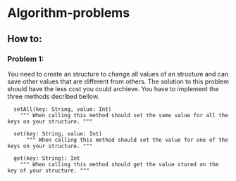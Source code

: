# Algorithm-problems

## How to:
  
  ### Problem 1:
  You need to create an structure to change all values of an structure and can save other values that are different from others. The solution to this problem should have the less cost you could archieve. You have to implement the three methods decribed bellow.
  
      setAll(key: String, value: Int) 
        """ When calling this method should set the same value for all the keys on your structure. """
        
      set(key: String, value: Int)
          """ When calling this method should set the value for one of the keys on your structure. """
          
      get(key: String): Int
        """ When calling this method should get the value stored on the key of your structure. """
